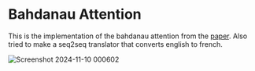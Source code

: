 # Bahdanau Attention 

This is the implementation of the bahdanau attention from the [paper](https://arxiv.org/abs/1409.0473).
Also tried to make a seq2seq translator that converts english to french.


![Screenshot 2024-11-10 000602](https://github.com/user-attachments/assets/3a2284cb-64dd-41c0-adcb-d29be78910b5)


